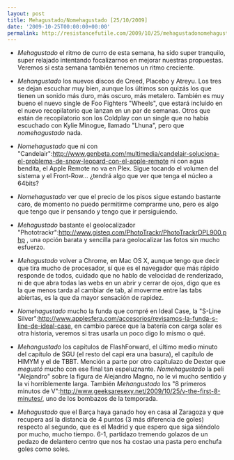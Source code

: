 ```yaml
---
layout: post
title: Mehagustado/Nomehagustado [25/10/2009]
date: '2009-10-25T00:00:00+00:00'
permalink: http://resistancefutile.com/2009/10/25/mehagustadonomehagustado-25102009/
---
```

- *Mehagustado* el ritmo de curro de esta semana, ha sido super tranquilo, super relajado intentando focalizarnos en mejorar nuestras propuestas. Veremos si esta semana también tenemos un ritmo creciente.

- *Mehangustado* los nuevos discos de Creed, Placebo y Atreyu. Los tres se dejan escuchar muy bien, aunque los últimos son quizás los que tienen un sonido más duro, más oscuro, más metalero. También es muy bueno el nuevo single de Foo Fighters "Wheels", que estará incluido en el nuevo recopilatorio que lanzan en un par de semanas. Otros que están de recopilatorio son los Coldplay con un single que no había escuchado con Kylie Minogue, llamado "Lhuna", pero que *nomehagustado* nada.

- *Nomehagustado* que ni con "Candelair":http://www.genbeta.com/multimedia/candelair-soluciona-el-problema-de-snow-leopard-con-el-apple-remote ni con agua bendita, el Apple Remote no va en Plex. Sigue tocando el volumen del sistema y el Front-Row... ¿tendrá algo que ver que tenga el núcleo a 64bits?

- *Nomehagustado* ver que el precio de los pisos sigue estando bastante caro, de momento no puedo permitirme comprarme uno, pero es algo que tengo que ir pensando y tengo que ir persiguiendo.

- *Mehagustado* bastante el geolocalizador "Phototrackr":http://www.gisteq.com/PhotoTrackr/PhotoTrackrDPL900.php , una opción barata y sencilla para geolocalizar las fotos sin mucho esfuerzo.

- *Mehagustado* volver a Chrome, en Mac OS X, aunque tengo que decir que tira mucho de procesador, sí que es el navegador que más rápido responde de todos, cuidado que no hablo de velocidad de renderizado, ni de que abra todas las webs en un abrir y cerrar de ojos, digo que es la que menos tarda al cambiar de tab, al moverme entre las tabs abiertas, es la que da mayor sensación de rapidez.

- *Nomehagustado* mucho la funda que compré en Ideal Case, la "S-Line Silver":http://www.applesfera.com/accesorios/revisamos-la-funda-s-line-de-ideal-case, en cambio parece que la batería con carga solar es otra historia, veremos si tras usarla un poco digo lo mismo o qué.

- *Mehangustado* los capítulos de FlashForward, el último medio minuto del capítulo de SGU (el resto del capi era una basura), el capítulo de HIMYM y el de TBBT. Mención a parte por otro capítulazo de Dexter que *megustó* mucho con ese final tan espeluznante. *Nomehagustado* la peli "Alejandro" sobre la figura de Alejandro Magno, no le vi mucho sentido y la vi horriblemente  larga. También *Mehangustado* los "8 primeros minutos de V":http://www.geeksaresexy.net/2009/10/25/v-the-first-8-minutes/, uno de los bombazos de la temporada. 

- *Mehagustado* que el Barça haya ganado hoy en casa al Zaragoza y que recupera así la distancia de 4 puntos (3 más diferencia de goles) respecto al segundo, que es el Madrid y que espero que siga siéndolo por mucho, mucho tiempo. 6-1, partidazo tremendo golazos de un pedazo de delantero centro que nos ha costao una pasta pero enchufa goles como soles.
